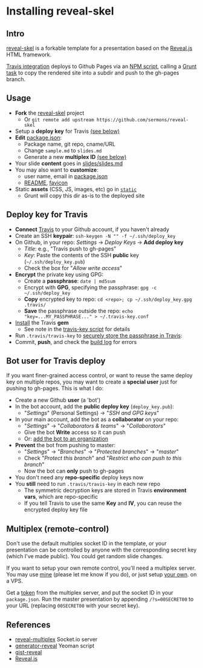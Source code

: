 # Installing reveal-skel

## Intro
[reveal-skel](https://github.com/sermons/reveal-skel)
is a forkable template for a presentation based on the [Reveal.js](http://lab.hakim.se/reveal-js/) HTML framework.

[Travis integration](.travis.yml) deploys to Github Pages via an [NPM script](package.json), calling a [Grunt task](Gruntfile.coffee) to copy the rendered site
into a subdir and push to the gh-pages branch.

## Usage
* **Fork** the [reveal-skel](https://github.com/sermons/reveal-skel) project
  + Or `git remote add upstream https://github.com/sermons/reveal-skel`
* Setup a **deploy key** for Travis [(see below)](#deploy-key-for-travis)
* **Edit** [package.json](package.json):
  + Package name, git repo, cname/URL
  + Change `sample.md` to `slides.md`
  + Generate a new **multiplex ID** [(see below)](#multiplex-remote-control)
* Your slide **content** goes in [slides/slides.md](slides/slides.md)
* You may also want to **customize**:
  + user name, email in [package.json](package.json)
  + [README](README.md), [favicon](static/img/favicon.ico)
* Static **assets** (CSS, JS, images, etc) go in [`static`](static)
  + Grunt will copy this dir as-is to the deployed site

## Deploy key for Travis
+ **Connect** [Travis](https://travis-ci.org) to your Github account, if you haven't already
+ Create an SSH **keypair**: `ssh-keygen -N "" -f ~/.ssh/deploy_key`
+ On Github, in your repo: *Settings* &rarr; *Deploy Keys* &rarr; **Add deploy key**
  + *Title*: e.g., "Travis push to gh-pages"
  + *Key*: Paste the contents of the SSH **public** key (`~/.ssh/deploy_key.pub`)
  + Check the box for "*Allow write access*"
+ **Encrypt** the private key using GPG:
  + Create a **passphrase**: `date | md5sum`
  + Encrypt with **GPG**, specifying the passphrase: `gpg -c ~/.ssh/deploy_key`
  + **Copy** encrypted key to repo: `cd <repo>; cp ~/.ssh/deploy_key.gpg .travis/`
  + **Save** the passphrase outside the repo: `echo "key=...MY_PASSPHRASE..." > ~/.travis-key.conf`
+ [Install](https://github.com/travis-ci/travis.rb#installation) the Travis **gem**
  + See note in the [travis-key script](.travis/travis-key) for details
+ Run `.travis/travis-key` to [securely store the passphrase in Travis](https://docs.travis-ci.com/user/encrypting-files/):
+ Commit, **push**, and check the [build log](https://travis-ci.org/) for errors

## Bot user for Travis deploy
If you want finer-grained access control, or want to reuse the same
deploy key on multiple repos, you may want to create a **special user**
just for pushing to gh-pages.  This is what I do:

+ Create a new Github **user** (a 'bot')
+ In the bot account, add the **public deploy key** (`deploy_key.pub`):
  + "*Settings*" (Personal Settings) &rarr; "*SSH and GPG keys*"
+ In your main account, add the bot as a **collaborator** on your repo:
  + "*Settings*" &rarr; "*Collaborators &amp; teams*" &rarr; "*Collaborators*"
  + Give the bot **Write** access so it can push
  + Or: [add the bot to an organization](https://developer.github.com/guides/managing-deploy-keys/#machine-users)
+ **Prevent** the bot from pushing to master:
  + "*Settings*" &rarr; "*Branches*" &rarr; "*Protected branches*" &rarr; "*master*"
  + Check "*Protect this branch*" and "*Restrict who can push to this branch*"
  + Now the bot can **only** push to gh-pages
+ You don't need any **repo-specific** deploy keys now
+ You **still** need to run `.travis/travis-key` in each new repo
  + The symmetric decryption keys are stored in Travis **environment vars**, which are repo-specific
  + If you tell Travis to use the same **Key** and **IV**, you can reuse the encrypted deploy key file

## Multiplex (remote-control)
Don't use the default multiplex socket ID in the template, or your presentation
can be controlled by anyone with the corresponding secret
key (which I've made public).  You could get random slide changes.

If you want to setup your own remote control, you'll need a multiplex
server.  You may use [mine](https://mp.seanho.com/)  (please let me know if you do), or just setup
[your own](https://github.com/seanho00/reveal-multiplex). on a VPS.

Get a [token](https://mp.seanho.com/token) from the multiplex server, and
put the socket ID in your `package.json`.
Run the master presentation by appending `/?s=00SECRET00` to your URL
(replacing `00SECRET00` with your secret key).

## References
+ [reveal-multiplex](https://github.com/seanho00/reveal-multiplex) Socket.io server
+ [generator-reveal](https://github.com/slara/generator-reveal) Yeoman script
+ [gist-reveal](https://github.com/ryanj/gist-reveal)
+ [Reveal.js](http://lab.hakim.se/reveal-js/)
